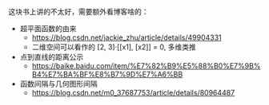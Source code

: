 
这块书上讲的不太好，需要额外看博客啥的：
- 超平面函数的由来
  - https://blog.csdn.net/jackie_zhu/article/details/49904331
  - 二维空间可以看作的 [2, 3]·[[x1], [x2]] = 0, 多维类推
- 点到直线的距离公示
  - https://baike.baidu.com/item/%E7%82%B9%E5%88%B0%E7%9B%B4%E7%BA%BF%E8%B7%9D%E7%A6%BB
- 函数间隔与几何图形间隔
  - https://blog.csdn.net/m0_37687753/article/details/80964487